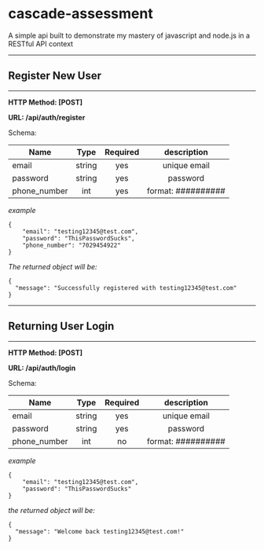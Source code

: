 # cascade-assessment

A simple api built to demonstrate my mastery of javascript and node.js in a RESTful API context

---

## Register New User

---

**HTTP Method: [POST]**

**URL: /api/auth/register**

Schema:

| Name         |  Type  | Required |    description     |
| ------------ | :----: | :------: | :----------------: |
| email        | string |   yes    |    unique email    |
| password     | string |   yes    |      password      |
| phone_number |  int   |   yes    | format: ########## |

_example_

```
{
	"email": "testing12345@test.com",
	"password": "ThisPasswordSucks",
	"phone_number": "7029454922"
}
```

_The returned object will be:_

```
{
  "message": "Successfully registered with testing12345@test.com"
}
```

---

## Returning User Login

---

**HTTP Method: [POST]**

**URL: /api/auth/login**

Schema:

| Name         |  Type  | Required |    description     |
| ------------ | :----: | :------: | :----------------: |
| email        | string |   yes    |    unique email    |
| password     | string |   yes    |      password      |
| phone_number |  int   |    no    | format: ########## |

_example_

```
{
	"email": "testing12345@test.com",
	"password": "ThisPasswordSucks"
}
```

_the returned object will be:_

```
{
  "message": "Welcome back testing12345@test.com!"
}
```
